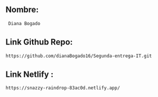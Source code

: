 ## Nombre:
```sh
 Diana Bogado
```
## Link Github Repo:
```sh
https://github.com/dianaBogado16/Segunda-entrega-IT.git
```

## Link Netlify :  
```sh
https://snazzy-raindrop-83ac0d.netlify.app/
```

